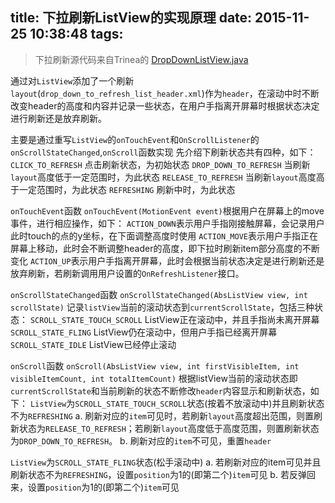 title: 下拉刷新ListView的实现原理
date: 2015-11-25 10:38:48
tags:
---
> 下拉刷新源代码来自Trinea的 [DropDownListView.java][1]

通过对`ListView`添加了一个刷新`layout`(`drop_down_to_refresh_list_header.xml`)作为`header`，在滚动中时不断改变header的高度和内容并记录一些状态，在用户手指离开屏幕时根据状态决定进行刷新还是放弃刷新。
 
主要是通过重写`ListView`的`onTouchEvent`和`OnScrollListener`的`onScrollStateChanged`,`onScroll`函数实现
先介绍下刷新状态共有四种，如下：
`CLICK_TO_REFRESH` 点击刷新状态，为初始状态
`DROP_DOWN_TO_REFRESH` 当刷新`layout`高度低于一定范围时，为此状态
`RELEASE_TO_REFRESH` 当刷新`layout`高度高于一定范围时，为此状态
`REFRESHING` 刷新中时，为此状态
 
`onTouchEvent`函数
`onTouchEvent(MotionEvent event)`根据用户在屏幕上的move事件，进行相应操作，如下：
`ACTION_DOWN`表示用户手指刚接触屏幕，会记录用户此时touch的点的y坐标，在下面调整高度时使用
`ACTION_MOVE`表示用户手指正在屏幕上移动，此时会不断调整header的高度，即下拉时刷新item部分高度的不断变化
`ACTION_UP`表示用户手指离开屏幕，此时会根据当前状态决定是进行刷新还是放弃刷新，若刷新调用用户设置的`OnRefreshListener`接口。
 
`onScrollStateChanged`函数
`onScrollStateChanged(AbsListView view, int scrollState)`
记录`listView`当前的滚动状态到`currentScrollState`，包括三种状态：
`SCROLL_STATE_TOUCH_SCROLL` ListView正在滚动中，并且手指尚未离开屏幕
`SCROLL_STATE_FLING` ListView仍在滚动中，但用户手指已经离开屏幕
`SCROLL_STATE_IDLE` ListView已经停止滚动
 
`onScroll`函数
`onScroll(AbsListView view, int firstVisibleItem, int visibleItemCount, int totalItemCount)`
根据listView当前的滚动状态即`currentScrollState`和当前刷新的状态不断修改`header`内容显示和刷新状态，如下：
    `ListView`为`SCROLL_STATE_TOUCH_SCROLL`状态(按着不放滚动中)并且刷新状态不为`REFRESHING`
        a. 刷新对应的`item`可见时，若刷新`layout`高度超出范围，则置刷新状态为`RELEASE_TO_REFRESH`；若刷新`layout`高度低于高度范围，则置刷新状态为`DROP_DOWN_TO_REFRESH`。
        b. 刷新对应的`item`不可见，重置`header`
 
`ListView`为`SCROLL_STATE_FLING`状态(松手滚动中)
a. 若刷新对应的item可见并且刷新状态不为`REFRESHING`，设置`position`为1的(即第二个)`item`可见
b. 若反弹回来，设置`position`为1的(即第二个)`item`可见


  [1]: https://github.com/Trinea/AndroidCommon/blob/master/src/cn/trinea/android/common/view/DropDownListView.java
